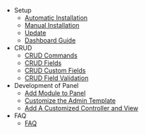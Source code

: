 - Setup
    - [Automatic Installation](/docs/master/automatic-installation)
    - [Manual Installation](/docs/master/manual-installation)
    - [Update](/docs/master/update)
    - [Dashboard Guide](/docs/master/dashboard-guide)
- CRUD
    - [CRUD Commands](/docs/master/crud-commands)
    - [CRUD Fields](/docs/master/crud-fields)
    - [CRUD Custom Fields](/docs/master/crud-custom-fields)
    - [CRUD Field Validation](/docs/master/crud-field-validation)
- Development of Panel
    - [Add Module to Panel](/docs/master/create-package)
    - [Customize the Admin Template](/docs/master/customize-admin-template)
    - [Add A Customized Controller and View](/docs/master/customized-controller-view)
- FAQ
    - [FAQ](/docs/master/faq)
